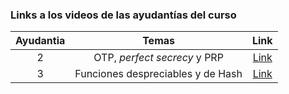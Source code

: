 ### Links a los videos de las ayudantías del curso


| Ayudantia |             Temas             |              Link             |
|:---------:|:-----------------------------:|:-----------------------------:|
|     2     | OTP, *perfect secrecy* y PRP  |  [Link](https://zoom.us/rec/share/mb0xXykU9xHT1zPZBUrXt12SOx-mevSAD2KObU7VIKWjU3GsApjhE0jxJdWahvqR.fKAIEe4RBCFZJONK)     |
|     3     | Funciones despreciables y de Hash  |  [Link](https://zoom.us/rec/share/CUcWpnR82U9K0XQsr49XeOOSxci4D2kiTMU9RPsN26Ui46pNLIjhmJH8fyII2UNf.nLq2kLHTuGZZWsFJ)     |
